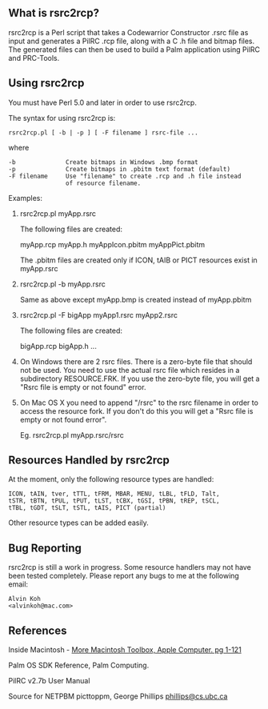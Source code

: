 What is rsrc2rcp?
-----------------

rsrc2rcp is a Perl script that takes a Codewarrior Constructor .rsrc
file as input and generates a PilRC .rcp file, along with a C .h file
and bitmap files. The generated files can then be used to build a Palm
application using PilRC and PRC-Tools.


Using rsrc2rcp
--------------

You must have Perl 5.0 and later in order to use rsrc2rcp.

The syntax for using rsrc2rcp is:

    rsrc2rcp.pl [ -b | -p ] [ -F filename ] rsrc-file ...
    
where

    -b              Create bitmaps in Windows .bmp format
    -p              Create bitmaps in .pbitm text format (default)
    -F filename     Use "filename" to create .rcp and .h file instead
                    of resource filename.

Examples:

1.  rsrc2rcp.pl myApp.rsrc

    The following files are created:

      myApp.rcp
      myApp.h
      myAppIcon.pbitm
      myAppPict.pbitm
      
    The .pbitm files are created only if ICON, tAIB or PICT resources exist
    in myApp.rsrc

2.  rsrc2rcp.pl -b myApp.rsrc

    Same as above except myApp.bmp is created instead of myApp.pbitm
    
3.  rsrc2rcp.pl -F bigApp myApp1.rsrc myApp2.rsrc

    The following files are created:
    
      bigApp.rcp
      bigApp.h
      ...

4.  On Windows there are 2 rsrc files. There is a zero-byte file that should not be used.
    You need to use the actual rsrc file which resides in a subdirectory RESOURCE.FRK. If you
    use the zero-byte file, you will get a "Rsrc file is empty or not found" error.

5.  On Mac OS X you need to append "/rsrc" to the rsrc filename in order to access the resource
    fork. If you don't do this you will get a "Rsrc file is empty or not found error".
    
    Eg.  rsrc2rcp.pl myApp.rsrc/rsrc
      
    


Resources Handled by rsrc2rcp
-----------------------------

At the moment, only the following resource types are handled:

    ICON, tAIN, tver, tTTL, tFRM, MBAR, MENU, tLBL, tFLD, Talt,
    tSTR, tBTN, tPUL, tPUT, tLST, tCBX, tGSI, tPBN, tREP, tSCL,
    tTBL, tGDT, tSLT, tSTL, tAIS, PICT (partial)

Other resource types can be added easily.


Bug Reporting
-------------

rsrc2rcp is still a work in progress. Some resource handlers may not have
been tested completely. Please report any bugs to me at the following email:

    Alvin Koh
    <alvinkoh@mac.com>


References
----------

Inside Macintosh - [More Macintosh Toolbox, Apple Computer. pg 1-121](http://developer.apple.com/techpubs/mac/pdf/MoreMacintoshToolbox.pdf)

Palm OS SDK Reference, Palm Computing.

PilRC v2.7b User Manual

Source for NETPBM picttoppm, George Phillips <phillips@cs.ubc.ca>

